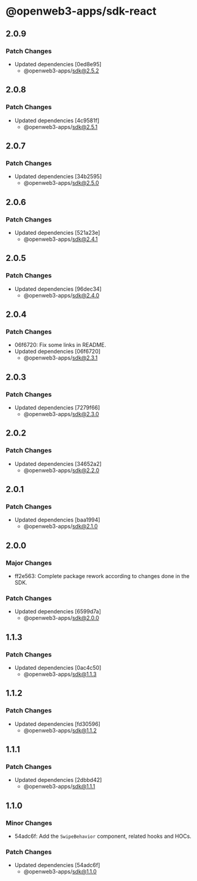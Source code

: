 # @openweb3-apps/sdk-react

## 2.0.9

### Patch Changes

- Updated dependencies [0ed8e95]
  - @openweb3-apps/sdk@2.5.2

## 2.0.8

### Patch Changes

- Updated dependencies [4c9581f]
  - @openweb3-apps/sdk@2.5.1

## 2.0.7

### Patch Changes

- Updated dependencies [34b2595]
  - @openweb3-apps/sdk@2.5.0

## 2.0.6

### Patch Changes

- Updated dependencies [521a23e]
  - @openweb3-apps/sdk@2.4.1

## 2.0.5

### Patch Changes

- Updated dependencies [96dec34]
  - @openweb3-apps/sdk@2.4.0

## 2.0.4

### Patch Changes

- 06f6720: Fix some links in README.
- Updated dependencies [06f6720]
  - @openweb3-apps/sdk@2.3.1

## 2.0.3

### Patch Changes

- Updated dependencies [7279f66]
  - @openweb3-apps/sdk@2.3.0

## 2.0.2

### Patch Changes

- Updated dependencies [34652a2]
  - @openweb3-apps/sdk@2.2.0

## 2.0.1

### Patch Changes

- Updated dependencies [baa1994]
  - @openweb3-apps/sdk@2.1.0

## 2.0.0

### Major Changes

- ff2e563: Complete package rework according to changes done in the SDK.

### Patch Changes

- Updated dependencies [6599d7a]
  - @openweb3-apps/sdk@2.0.0

## 1.1.3

### Patch Changes

- Updated dependencies [0ac4c50]
  - @openweb3-apps/sdk@1.1.3

## 1.1.2

### Patch Changes

- Updated dependencies [fd30596]
  - @openweb3-apps/sdk@1.1.2

## 1.1.1

### Patch Changes

- Updated dependencies [2dbbd42]
  - @openweb3-apps/sdk@1.1.1

## 1.1.0

### Minor Changes

- 54adc6f: Add the `SwipeBehavior` component, related hooks and HOCs.

### Patch Changes

- Updated dependencies [54adc6f]
  - @openweb3-apps/sdk@1.1.0
